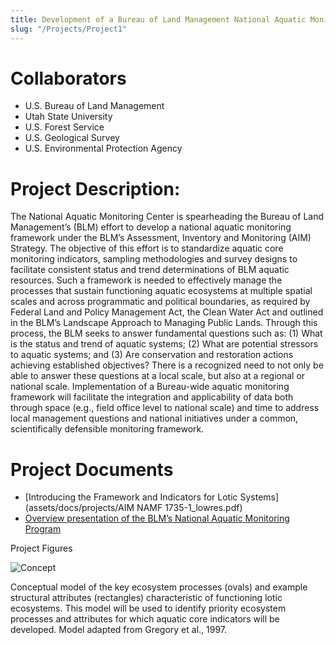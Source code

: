 ```yaml
---
title: Development of a Bureau of Land Management National Aquatic Monitoring Framework
slug: "/Projects/Project1"
---
```


# Collaborators

- U.S. Bureau of Land Management
- Utah State University
- U.S. Forest Service
- U.S. Geological Survey
- U.S. Environmental Protection Agency

# Project Description:

The National Aquatic Monitoring Center is spearheading the Bureau of Land Management’s (BLM) effort to develop a national aquatic monitoring framework under the BLM’s Assessment, Inventory and Monitoring (AIM) Strategy. The objective of this effort is to standardize aquatic core monitoring indicators, sampling methodologies and survey designs to facilitate consistent status and trend determinations of BLM aquatic resources. Such a framework is needed to effectively manage the processes that sustain functioning aquatic ecosystems at multiple spatial scales and across programmatic and political boundaries, as required by Federal Land and Policy Management Act, the Clean Water Act and outlined in the BLM’s Landscape Approach to Managing Public Lands. Through this process, the BLM seeks to answer fundamental questions such as: (1) What is the status and trend of aquatic systems; (2) What are potential stressors to aquatic systems; and (3) Are conservation and restoration actions achieving established objectives? There is a recognized need to not only be able to answer these questions at a local scale, but also at a regional or national scale. Implementation of a Bureau-wide aquatic monitoring framework will facilitate the integration and applicability of data both through space (e.g., field office level to national scale) and time to address local management questions and national initiatives under a common, scientifically defensible monitoring framework.

# Project Documents

- [Introducing the Framework and Indicators for Lotic Systems](assets/docs/projects/AIM NAMF 1735-1_lowres.pdf)
- [Overview presentation of the BLM’s National Aquatic Monitoring Program](assets/docs/projects/ACI_Fisheries_SWA_Riparian_Briefing_21May2012.pdf)


Project Figures

![Concept]({{site.baseurl}}/assets/images/projects/blm_monitoring.png)

Conceptual model of the key ecosystem processes (ovals) and example structural attributes (rectangles) characteristic of functioning lotic ecosystems. This model will be used to identify priority ecosystem processes and attributes for which aquatic core indicators will be developed. Model adapted from Gregory et al., 1997.